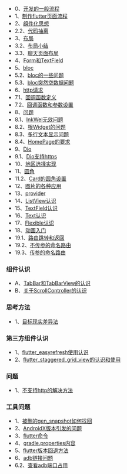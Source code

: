 * 0、[开发的一般流程](开发一般流程.md)
* 1、[制作flutter页面流程](makepage.md)
* 2、[组件化思想](组件化.md)
* 2.2、[代码抽离](代码抽离.md)
* 3、[布局](布局.md)
* 3.2、[布局小结](布局小结.md)
* 3.3、[聊天页面布局](/chatpage)
* 4、[Form和TextField](form.md)
* 5、[bloc](bloc.md)
* 5.2、[bloc的一些问题](bloc的一些问题.md)
* 5.3、[bloc突然空数据问题](bloc空数据问题.md)
* 6、[http请求](http.md)
* 7.1、[回调函数定义](函数回调定义.md)
* 7.2、[回调函数和参数设置](回调函数和参数.md)
* 8、[问题](#)
* 8.1、[InkWel无效问题](InkWell.md)
* 8.2、[根Widget的问题](根Widget问题.md)
* 8.3、[多行文本显示问题](文本宽度限制问题.md)
* 8.4、[HomePage的要求](HomePage的要求.md)
* 9、[Dio](#)
* 9.1、[Dio支持https](dio支持https证书.md)
* 10、[地区选择实现](/area)
* 11、[圆角](rounded_corners.md)
* 11.2、[Card的圆角设置](Card的圆角设置.md)
* 12、[图片的各种应用](图片的各种应用.md)
* 13、[provider](provider.md)
* 14、[ListView认识](ListView认识.md)
* 15、[TextField认识](TextField认识.md)
* 16、[Text认识](Text认识.md)
* 17、[Flexible认识](/Flexible)
* 18、[动画入门](动画.md)
* 19.1、[路由跳转和返回](路由跳转和返回.md)
* 19.2、[不传参的命名路由](不传参的命名路由.md)
* 19.3、[传参的命名路由](传参的命名路由.md)
### 组件认识
* A、[TabBar和TabBarView的认识](tabbar.md)
* B、[关于ScrollController的认识](关于ScrollController的认识.md)

### 思考方法
* 1、[目标现实差异法](目标现实差异法.md)

### 第三方组件认识
* 1、[flutter_easyrefresh使用认识](easyrefresh.md)
* 2、[flutter_staggered_grid_view的认识和使用](flutterstaggeredgridview.md)

### 问题
* 1、[不支持http的解决方法](app内更新问题.md)

### 工具问题
* 1、[被删的gen_snapshot如何找回](被删的gen_snapshot如何找回.md)
* 2、[AndroidX版本引发的问题](AndroidX版本引起的问题.md)
* 3、[flutter命令](flutter命令.md)
* 4、[gradle.properties内容](关于gradle.md)
* 5、[flutter版本回退方法](flutter版本回退方法.md)
* 6、[adb链接问题](adb链接问题.md)
* 6.2、[查看adb端口占用](查看adb端口占用.md)
